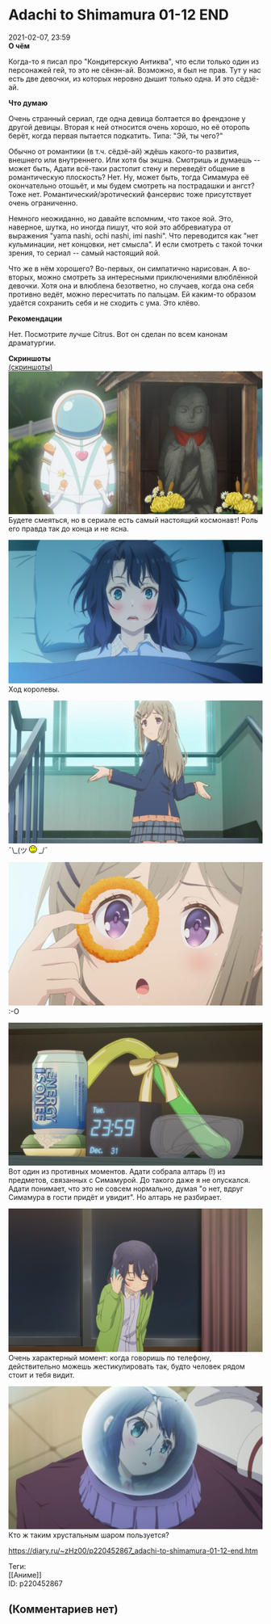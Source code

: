 Adachi to Shimamura 01-12 END
=============================

  
2021-02-07, 23:59  
  **О чём**    
   
 Когда-то я писал про "Кондитерскую Антиква", что если только один из персонажей гей, то это не сёнэн-ай. Возможно, я был не прав. Тут у нас есть две девочки, из которых неровно дышит только одна. И это сёдзё-ай.   
   
  **Что думаю**    
   
 Очень странный сериал, где одна девица болтается во френдзоне у другой девицы. Вторая к ней относится очень хорошо, но её оторопь берёт, когда первая пытается подкатить. Типа: "Эй, ты чего?"   
   
 Обычно от романтики (в т.ч. сёдзё-ай) ждёшь какого-то развития, внешнего или внутреннего. Или хотя бы экшна. Смотришь и думаешь -- может быть, Адати всё-таки растопит стену и переведёт общение в романтическую плоскость? Нет. Ну, может быть, тогда Симамура её окончательно отошьёт, и мы будем смотреть на пострадашки и ангст? Тоже нет. Романтический/эротический фансервис тоже присутствует очень ограниченно.   
   
 Немного неожиданно, но давайте вспомним, что такое яой. Это, наверное, шутка, но иногда пишут, что яой это аббревиатура от выражения "yama nashi, ochi nashi, imi nashi". Что переводится как "нет кульминации, нет концовки, нет смысла". И если смотреть с такой точки зрения, то сериал -- самый настоящий яой.   
   
 Что же в нём хорошего? Во-первых, он симпатично нарисован. А во-вторых, можно смотреть за интересными приключениями влюблённой девочки. Хотя она и влюблена безответно, но случаев, когда она себя противно ведёт, можно пересчитать по пальцам. Ей каким-то образом удаётся сохранить себя и не сходить с ума. Это клёво.   
   
  **Рекомендации**    
   
 Нет. Посмотрите лучше Citrus. Вот он сделан по всем канонам драматургии.   
   
   
  **Скриншоты**    
  [(скриншоты)](https://zHz00.diary.ru/p220452867.htm?index=1#linkmore220452867m1)       
  [![](pics/h4BPGrml.png)](https://i.imgur.com/h4BPGrm.png)    
 Будете смеяться, но в сериале есть самый настоящий космонавт! Роль его правда так до конца и не ясна.   
   
  [![](pics/IDhsnBIl.png)](https://i.imgur.com/IDhsnBI.png)    
 Ход королевы.   
   
  [![](pics/lrO2KmPl.png)](https://i.imgur.com/lrO2KmP.png)    
 ¯\\_(ツ ![;)](pics/1136.gif) \_/¯   
   
  [![](pics/VGUX11xl.png)](https://i.imgur.com/VGUX11x.png)    
 :-O   
   
  [![](pics/cyDiyR1l.png)](https://i.imgur.com/cyDiyR1.png)    
 Вот один из противных моментов. Адати собрала алтарь (!) из предметов, связанных с Симамурой. До такого даже я не опускался. Адати понимает, что это не совсем нормально, думая "о нет, вдруг Симамура в гости придёт и увидит". Но алтарь не разбирает.   
   
  [![](pics/tsywMd0l.png)](https://i.imgur.com/tsywMd0.png)    
 Очень характерный момент: когда говоришь по телефону, действительно можешь жестикулировать так, будто человек рядом стоит и тебя видит.   
   
  [![](pics/NRHxk1Rl.png)](https://i.imgur.com/NRHxk1R.png)    
 Кто ж таким хрустальным шаром пользуется?      
  
<https://diary.ru/~zHz00/p220452867_adachi-to-shimamura-01-12-end.htm>  
  
Теги:  
[[Аниме]]  
ID: p220452867  


(Комментариев нет)
------------------